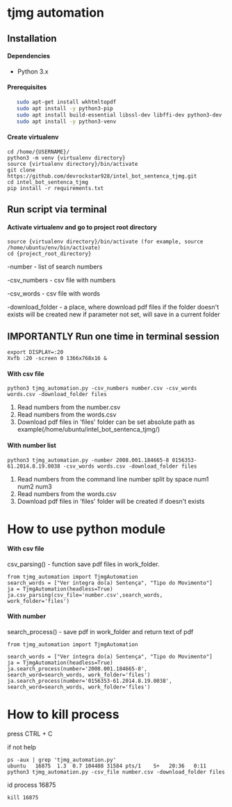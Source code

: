 #   tjmg automation

## Installation

#### Dependencies
* Python 3.x

#### Prerequisites
```bash
   sudo apt-get install wkhtmltopdf
   sudo apt install -y python3-pip
   sudo apt install build-essential libssl-dev libffi-dev python3-dev
   sudo apt install -y python3-venv
```

#### Create virtualenv
```
cd /home/{USERNAME}/
python3 -m venv {virtualenv directory}
source {virtualenv directory}/bin/activate
git clone https://github.com/devrockstar928/intel_bot_sentenca_tjmg.git
cd intel_bot_sentenca_tjmg
pip install -r requirements.txt
```

## Run script via terminal

#### Activate virtualenv and go to project root directory
```
source {virtualenv directory}/bin/activate (for example, source /home/ubuntu/env/bin/activate)
cd {project_root_directory}
```

-number - list of search numbers

-csv_numbers - csv file with numbers

-csv_words - csv file with words

-download_folder - a place, where download pdf files if the folder doesn't exists will be created new if parameter not set, will save in a current folder

## IMPORTANTLY Run one time in terminal session
```
export DISPLAY=:20
Xvfb :20 -screen 0 1366x768x16 &
```

#### With csv file
```
python3 tjmg_automation.py -csv_numbers number.csv -csv_words words.csv -download_folder files
```
1. Read numbers from the number.csv
2. Read numbers from the words.csv
3. Download pdf files in 'files' folder can be set absolute path as example(/home/ubuntu/intel_bot_sentenca_tjmg/)

#### With number list
```
python3 tjmg_automation.py -number 2008.001.184665-8 0156353-61.2014.8.19.0038 -csv_words words.csv -download_folder files
```
1. Read numbers from the command line number split by space num1 num2 num3
2. Read numbers from the words.csv
3. Download pdf files in 'files' folder will be created if doesn't exists

# How to use python module

#### With csv file
csv_parsing() - function save pdf files in work_folder.
```
from tjmg_automation import TjmgAutomation
search_words = ["Ver íntegra do(a) Sentença", "Tipo do Movimento"]
ja = TjmgAutomation(headless=True)
ja.csv_parsing(csv_file='number.csv',search_words, work_folder='files')
```
#### With number
search_process() - save pdf in work_folder and return text of pdf
```
from tjmg_automation import TjmgAutomation

search_words = ["Ver íntegra do(a) Sentença", "Tipo do Movimento"]
ja = TjmgAutomation(headless=True)
ja.search_process(number='2008.001.184665-8', search_word=search_words, work_folder='files')
ja.search_process(number='0156353-61.2014.8.19.0038', search_word=search_words, work_folder='files')
```
# How to kill process
press CTRL + C

if not help
```
ps -aux | grep 'tjmg_automation.py'
ubuntu   16875  1.3  0.7 104408 31584 pts/1    S+   20:36   0:11 python3 tjmg_automation.py -csv_file number.csv -download_folder files
```
id process 16875
```
kill 16875
```
